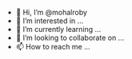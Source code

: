 - 👋 Hi, I’m @mohalroby
- 👀 I’m interested in ...
- 🌱 I’m currently learning ...
- 💞️ I’m looking to collaborate on ...
- 📫 How to reach me ...

<!---
mohalroby/mohalroby is a ✨ special ✨ repository because its `README.md` (this file) appears on your GitHub profile.
You can click the Preview link to take a look at your changes.
--->
